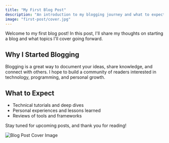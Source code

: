 ```yaml
---
title: "My First Blog Post"
description: "An introduction to my blogging journey and what to expect."
image: "first-post/cover.jpg"
---
```


Welcome to my first blog post! In this post, I'll share my thoughts on starting a blog and what topics I'll cover going forward.

## Why I Started Blogging

Blogging is a great way to document your ideas, share knowledge, and connect with others. I hope to build a community of readers interested in technology, programming, and personal growth.

## What to Expect

- Technical tutorials and deep dives  
- Personal experiences and lessons learned  
- Reviews of tools and frameworks  

Stay tuned for upcoming posts, and thank you for reading!

![Blog Post Cover Image](first-post/cover.jpg)